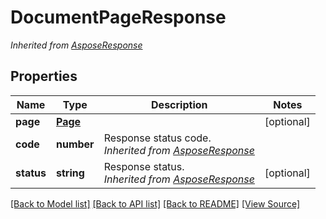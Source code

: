 ﻿# DocumentPageResponse


*Inherited from [AsposeResponse](AsposeResponse.md)*
## Properties
Name | Type | Description | Notes
------------ | ------------- | ------------- | -------------
**page** | [**Page**](Page.md) |  | [optional]
**code** | **number** | Response status code.<br />*Inherited from [AsposeResponse](AsposeResponse.md)* | 
**status** | **string** | Response status.<br />*Inherited from [AsposeResponse](AsposeResponse.md)* | [optional]

[[Back to Model list]](../README.md#documentation-for-models) [[Back to API list]](../README.md#documentation-for-api-endpoints) [[Back to README]](../README.md) [[View Source]](../src/models/documentPageResponse.ts)

